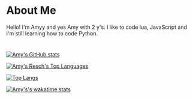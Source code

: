 # About Me

Hello! I'm Amyy and yes Amy with 2 y's. I like to code lua, JavaScript and I'm still learning how to code Python.

#

[![Amy's GitHub stats](https://github-readme-stats-vert-eight.vercel.app/api?username=TheEvilAmy&theme=dark&show_icons=true)](https://github.com/anuraghazra/github-readme-stats)

[![Amy's Resch's Top Languages](https://github-readme-stats.vercel.app/api/top-langs/?username=TheEvilAmy&theme=dark&show_icons=true)](https://github.com/anuraghazra/github-readme-stats)

[![Top Langs](https://github-readme-stats.vercel.app/api/top-langs/?username=TheEvilAmy&layout=compact&theme=dark&show_icons=true)](https://github.com/anuraghazra/github-readme-stats)


[![Amy's's wakatime stats](https://github-readme-stats.vercel.app/api/wakatime?username=TheEvilAmy&theme=dark&show_icons=true)](https://github.com/anuraghazra/github-readme-stats)
